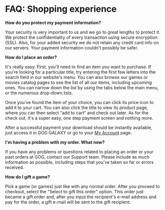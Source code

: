 FAQ: Shopping experience
========================

**How do you protect my payment information?**

Your security is very important to us and we go to great lengths to protect it. We protect the confidentiality of every transaction using secure encryption (SSL). Also, for your added security we do not retain any credit card info on our servers. Your payment information couldn't possibly be safer.

  
  
**How do I place an order?**

It's really easy. First, you'll need to find an item you want to purchase. If you're looking for a particular title, try entering the first few letters into the search field in our website's menu. You can also browse our games or movies catalog pages to see the list of all our items, including upcoming ones. You can narrow down the list by using the tabs below the main menu, or the numerous drop-down lists.

Once you've found the item of your choice, you can click its price icon to add it to your cart. You can also click the title to view its product page, where you can then select “add to cart” and check out later. As for the check out, it's a super easy, one step payment screen and nothing more.

After a successful payment your download should be instantly available, just access it in GOG GALAXY or go to your [My Account](https://www.gog.com/account) page.

  
  
**I'm having a problem with my order. What now?**

If you have any problems or questions related to placing an order or your past orders at GOG, contact our Support team. Please include as much information as possible, including steps that you've taken so far or errors received.

  
  
**How do I gift a game?**

Pick a game (or games) just like with any normal order. After you proceed to checkout, select the "Select to gift this order" option. This order just became a gift order and, after you input the recipient's e-mail address and pay for the order, a gift e-mail will be sent to the gift recipient.